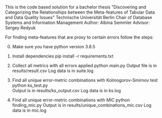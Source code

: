 This is the code based solution for a bachelor thesis "Discovering and Categorizing the Relationships between the Meta-features of Tabular Data and Data Quality Issues"
Technische Universität Berlin
Chair of Database Systems and Information Management
Author: Albina Semmler
Advisor: Sergey Redyuk


For finding meta-features that are proxy to certain errors follow the steps: 

0. Make sure you have python version 3.8.5
1. Install dependencies 
      pip install -r requirements.txt
      
2. Collect all metrics with all errors applied
      python main.py
   Output file is in results/result.csv
   Log data is in suite.log
   
3. Find all unique error-metric combinations with Kolmogorov-Smirnov test
      python ks_test.py   
   Output is in results/ks_output.csv
   Log data is in ks.log
   
4. Find all unique error-metric combinations with MIC
      python finding_mic.py
   Output is in results/unique_combinations_mic.csv
   Log data is in mic.log
